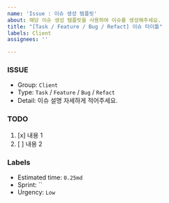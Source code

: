 ```yaml
---
name: 'Issue : 이슈 생성 템플릿'
about: 해당 이슈 생성 템플릿을 사용하여 이슈를 생성해주세요.
title: "[Task / Feature / Bug / Refact] 이슈 타이틀"
labels: Client
assignees: ''

---
```


### ISSUE
- Group:  `Client`
- Type: `Task` / `Feature` / `Bug` / `Refact`
- Detail: 이슈 설명 자세하게 적어주세요.

### TODO
1. [x] 내용 1
2. [ ] 내용 2

### Labels
- Estimated time: `0.25md`
- Sprint: ``
- Urgency: `Low`
